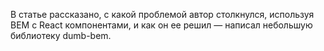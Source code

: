 В статье рассказано, с какой проблемой автор столкнулся, используя BEM с React компонентами,
и как он ее решил — написал небольшую библиотеку dumb-bem.